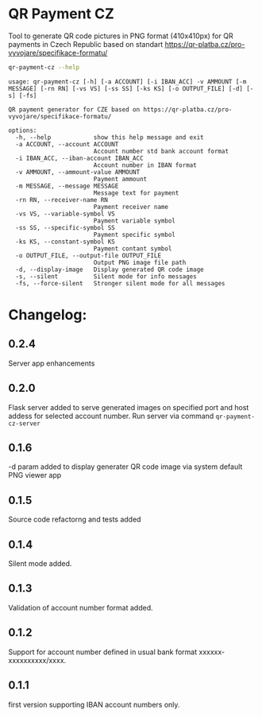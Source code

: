 # QR Payment CZ

Tool to generate QR code pictures in PNG format (410x410px) for QR payments in Czech Republic 
based on standart https://qr-platba.cz/pro-vyvojare/specifikace-formatu/

```bash
qr-payment-cz --help
```

```
usage: qr-payment-cz [-h] [-a ACCOUNT] [-i IBAN_ACC] -v AMMOUNT [-m MESSAGE] [-rn RN] [-vs VS] [-ss SS] [-ks KS] [-o OUTPUT_FILE] [-d] [-s] [-fs]

QR payment generator for CZE based on https://qr-platba.cz/pro-vyvojare/specifikace-formatu/

options:
  -h, --help            show this help message and exit
  -a ACCOUNT, --account ACCOUNT
                        Account number std bank account format
  -i IBAN_ACC, --iban-account IBAN_ACC
                        Account number in IBAN format
  -v AMMOUNT, --ammount-value AMMOUNT
                        Payment ammount
  -m MESSAGE, --message MESSAGE
                        Message text for payment
  -rn RN, --receiver-name RN
                        Payment receiver name
  -vs VS, --variable-symbol VS
                        Payment variable symbol
  -ss SS, --specific-symbol SS
                        Payment specific symbol
  -ks KS, --constant-symbol KS
                        Payment contant symbol
  -o OUTPUT_FILE, --output-file OUTPUT_FILE
                        Output PNG image file path
  -d, --display-image   Display generated QR code image
  -s, --silent          Silent mode for info messages
  -fs, --force-silent   Stronger silent mode for all messages

```

# Changelog:

## 0.2.4
Server app enhancements

## 0.2.0
Flask server added to serve generated images on specified port and host addess for selected account number.
Run server via command `qr-payment-cz-server`

## 0.1.6
-d param added to display generater QR code image via system default PNG viewer app

## 0.1.5
Source code refactorng and tests added

## 0.1.4
Silent mode added.

## 0.1.3
Validation of account number format added.

## 0.1.2
Support for account number defined in usual bank format xxxxxx-xxxxxxxxxx/xxxx.

## 0.1.1
first version supporting IBAN account numbers only.
